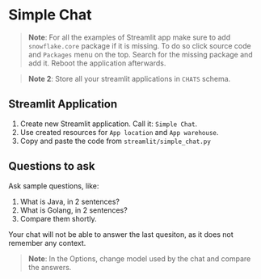 # Simple Chat

> **Note**: For all the examples of Streamlit app make sure
> to add `snowflake.core` package if it is missing. To do
> so click source code and `Packages` menu on the top.
> Search for the missing package and add it. Reboot the
> application afterwards.


> **Note 2**: Store all your streamlit applications
> in `CHATS` schema.

## Streamlit Application

1. Create new Streamlit application. Call it: `Simple Chat`.
1. Use created resources for `App location` and `App warehouse`.
1. Copy and paste the code from `streamlit/simple_chat.py`

## Questions to ask

Ask sample questions, like:

1. What is Java, in 2 sentences?
1. What is Golang, in 2 sentences?
1. Compare them shortly.

Your chat will not be able to answer the last quesiton, as it
does not remember any context.

> **Note**: In the Options, change model used by the chat
> and compare the answers.
